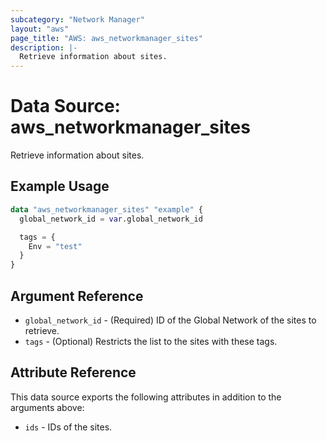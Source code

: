 ```yaml
---
subcategory: "Network Manager"
layout: "aws"
page_title: "AWS: aws_networkmanager_sites"
description: |-
  Retrieve information about sites.
---
```


# Data Source: aws_networkmanager_sites

Retrieve information about sites.

## Example Usage

```terraform
data "aws_networkmanager_sites" "example" {
  global_network_id = var.global_network_id

  tags = {
    Env = "test"
  }
}
```

## Argument Reference

* `global_network_id` - (Required) ID of the Global Network of the sites to retrieve.
* `tags` - (Optional) Restricts the list to the sites with these tags.

## Attribute Reference

This data source exports the following attributes in addition to the arguments above:

* `ids` - IDs of the sites.
